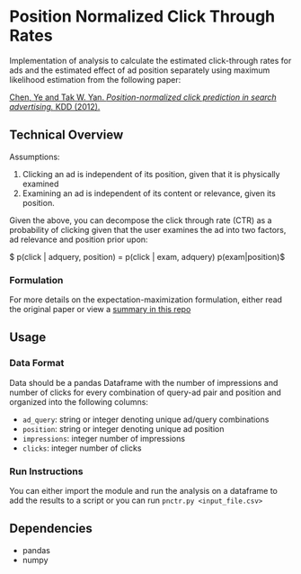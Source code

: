 # Position Normalized Click Through Rates

Implementation of analysis to calculate the estimated click-through rates for ads and the estimated effect of ad position separately using maximum likelihood estimation from the following paper:

[Chen, Ye and Tak W. Yan. _Position-normalized click prediction in search advertising._ KDD (2012).](https://dl.acm.org/citation.cfm?doid=2339530.2339654)

## Technical Overview

Assumptions:

1. Clicking an ad is independent of its position, given that it is physically examined
2. Examining an ad is independent of its content or relevance,
given its position.


Given the above, you can decompose the click through rate (CTR) as a probability of clicking given that the user examines the ad into two factors, ad relevance and position prior upon:

$ p(click | adquery, position) = p(click | exam, adquery) p(exam|position)$

### Formulation

For more details on the expectation-maximization formulation, either read the original paper or view a [summary in this repo](formulation.pdf)

## Usage

### Data Format

Data should be a pandas Dataframe with the number of impressions and number of clicks for every combination of query-ad pair and position and organized into the following columns:

* `ad_query`: string or integer denoting unique ad/query combinations
* `position`: string or integer denoting unique ad position
* `impressions`: integer number of impressions
* `clicks`: integer number of clicks


### Run Instructions

You can either import the module and run the analysis on a dataframe to add the results to a script or you can run `pnctr.py <input_file.csv>`


## Dependencies

* pandas
* numpy
